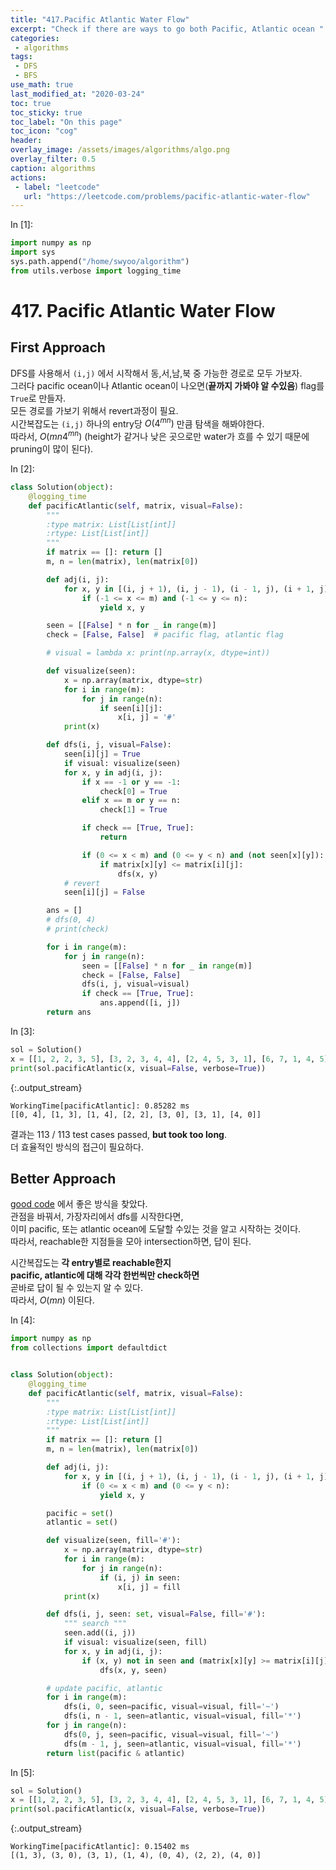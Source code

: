 ```yaml
---
title: "417.Pacific Atlantic Water Flow"
excerpt: "Check if there are ways to go both Pacific, Atlantic ocean "
categories:
 - algorithms
tags:
 - DFS
 - BFS
use_math: true
last_modified_at: "2020-03-24"
toc: true
toc_sticky: true
toc_label: "On this page"
toc_icon: "cog"
header:
overlay_image: /assets/images/algorithms/algo.png
overlay_filter: 0.5
caption: algorithms
actions:
 - label: "leetcode"
   url: "https://leetcode.com/problems/pacific-atlantic-water-flow"
---
```


<div class="prompt input_prompt">
In&nbsp;[1]:
</div>

<div class="input_area" markdown="1">

```python
import numpy as np
import sys
sys.path.append("/home/swyoo/algorithm")
from utils.verbose import logging_time
```

</div>

# 417. Pacific Atlantic Water Flow

## First Approach

DFS를 사용해서 `(i,j)` 에서 시작해서 동,서,남,북 중 가능한 경로로 모두 가보자. <br>
그러다 pacific ocean이나 Atlantic ocean이 나오면(**끝까지 가봐야 알 수있음**) flag를 `True`로 만들자. <br>
모든 경로를 가보기 위해서 revert과정이 필요. <br>
시간복잡도는 `(i,j)` 하나의 entry당 $O(4^{mn})$ 만큼 탐색을 해봐야한다. <br>
따라서, $O(mn4^{mn})$ (height가 같거나 낮은 곳으로만 water가 흐를 수 있기 때문에 pruning이 많이 된다).

<div class="prompt input_prompt">
In&nbsp;[2]:
</div>

<div class="input_area" markdown="1">

```python
class Solution(object):
    @logging_time
    def pacificAtlantic(self, matrix, visual=False):
        """
        :type matrix: List[List[int]]
        :rtype: List[List[int]]
        """
        if matrix == []: return []
        m, n = len(matrix), len(matrix[0])

        def adj(i, j):
            for x, y in [(i, j + 1), (i, j - 1), (i - 1, j), (i + 1, j)]:
                if (-1 <= x <= m) and (-1 <= y <= n):
                    yield x, y

        seen = [[False] * n for _ in range(m)]
        check = [False, False]  # pacific flag, atlantic flag

        # visual = lambda x: print(np.array(x, dtype=int))

        def visualize(seen):
            x = np.array(matrix, dtype=str)
            for i in range(m):
                for j in range(n):
                    if seen[i][j]:
                        x[i, j] = '#'
            print(x)

        def dfs(i, j, visual=False):
            seen[i][j] = True
            if visual: visualize(seen)
            for x, y in adj(i, j):
                if x == -1 or y == -1:
                    check[0] = True
                elif x == m or y == n:
                    check[1] = True

                if check == [True, True]:
                    return

                if (0 <= x < m) and (0 <= y < n) and (not seen[x][y]):
                    if matrix[x][y] <= matrix[i][j]:
                        dfs(x, y)
            # revert
            seen[i][j] = False

        ans = []
        # dfs(0, 4)
        # print(check)

        for i in range(m):
            for j in range(n):
                seen = [[False] * n for _ in range(m)]
                check = [False, False]
                dfs(i, j, visual=visual)
                if check == [True, True]:
                    ans.append([i, j])
        return ans
```

</div>

<div class="prompt input_prompt">
In&nbsp;[3]:
</div>

<div class="input_area" markdown="1">

```python
sol = Solution()
x = [[1, 2, 2, 3, 5], [3, 2, 3, 4, 4], [2, 4, 5, 3, 1], [6, 7, 1, 4, 5], [5, 1, 1, 2, 4]]
print(sol.pacificAtlantic(x, visual=False, verbose=True))
```

</div>

{:.output_stream}

```
WorkingTime[pacificAtlantic]: 0.85282 ms
[[0, 4], [1, 3], [1, 4], [2, 2], [3, 0], [3, 1], [4, 0]]

```

결과는 113 / 113 test cases passed, **but took too long**. <br>
더 효율적인 방식의 접근이 필요하다.

## Better Approach 

[good code](https://leetcode.com/problems/pacific-atlantic-water-flow/discuss/438276/Python-beats-98.-DFS-template-for-Matrix) 에서 좋은 방식을 찾았다. <br>
관점을 바꿔서, 가장자리에서 dfs를 시작한다면, <br>
이미 pacific, 또는 atlantic ocean에 도달할 수있는 것을 알고 시작하는 것이다. <br>
따라서, reachable한 지점들을 모아 intersection하면, 답이 된다.

시간복잡도는 **각 entry별로 reachable한지 <br>
pacific, atlantic에 대해 각각 한번씩만 check하면** <br>
곧바로 답이 될 수 있는지 알 수 있다. <br>
따라서, $O(mn)$ 이된다.

<div class="prompt input_prompt">
In&nbsp;[4]:
</div>

<div class="input_area" markdown="1">

```python
import numpy as np
from collections import defaultdict


class Solution(object):
    @logging_time
    def pacificAtlantic(self, matrix, visual=False):
        """
        :type matrix: List[List[int]]
        :rtype: List[List[int]]
        """
        if matrix == []: return []
        m, n = len(matrix), len(matrix[0])

        def adj(i, j):
            for x, y in [(i, j + 1), (i, j - 1), (i - 1, j), (i + 1, j)]:
                if (0 <= x < m) and (0 <= y < n):
                    yield x, y

        pacific = set()
        atlantic = set()

        def visualize(seen, fill='#'):
            x = np.array(matrix, dtype=str)
            for i in range(m):
                for j in range(n):
                    if (i, j) in seen:
                        x[i, j] = fill
            print(x)

        def dfs(i, j, seen: set, visual=False, fill='#'):
            """ search """
            seen.add((i, j))
            if visual: visualize(seen, fill)
            for x, y in adj(i, j):
                if (x, y) not in seen and (matrix[x][y] >= matrix[i][j]):
                    dfs(x, y, seen)

        # update pacific, atlantic
        for i in range(m):
            dfs(i, 0, seen=pacific, visual=visual, fill='~')
            dfs(i, n - 1, seen=atlantic, visual=visual, fill='*')
        for j in range(n):
            dfs(0, j, seen=pacific, visual=visual, fill='~')
            dfs(m - 1, j, seen=atlantic, visual=visual, fill='*')
        return list(pacific & atlantic)
```

</div>

<div class="prompt input_prompt">
In&nbsp;[5]:
</div>

<div class="input_area" markdown="1">

```python
sol = Solution()
x = [[1, 2, 2, 3, 5], [3, 2, 3, 4, 4], [2, 4, 5, 3, 1], [6, 7, 1, 4, 5], [5, 1, 1, 2, 4]]
print(sol.pacificAtlantic(x, visual=False, verbose=True))
```

</div>

{:.output_stream}

```
WorkingTime[pacificAtlantic]: 0.15402 ms
[(1, 3), (3, 0), (3, 1), (1, 4), (0, 4), (2, 2), (4, 0)]

```

